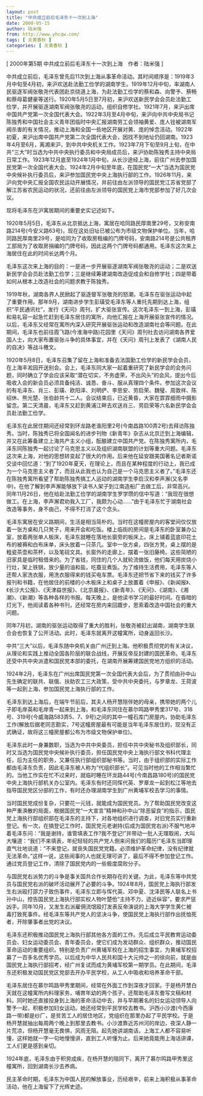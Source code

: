 ```yaml
---
layout: post
title: "中共成立前后毛泽东十一次到上海"
date: 2000-05-15
author: 陆米强
from: http://www.yhcqw.com/
tags: [ 炎黄春秋 ]
categories: [ 炎黄春秋 ]
---
```



[ 2000年第5期 中共成立前后毛泽东十一次到上海　作者：陆米强 ]


中共成立前后，毛泽东曾先后11次到上海从事革命活动。其时间顺序是：1919年3月中旬至4月初，来沪欢送赴法勤工俭学的湖南学生。1919年12月中旬，率湖南人民驱逐军阀张敬尧代表团赴京绕道上海，为赴法勤工俭学的蔡和森、向警予、蔡畅和蔡母葛健豪等送行。1920年5月5日至7月初，来沪欢送新民学会会员赴法勤工俭学，并开展驱逐湖南军阀张敬尧的运动，组织自修学社。1921年7月，来沪出席中国共产党第一次全国代表大会。1922年3月至4月中旬，来沪向中共中央局书记陈独秀和中国社会主义青年团临时中央汇报湖南劳工会领袖黄爱、庞人铨被湖南军阀杀害的有关情况，推动上海和全国一些地区开展对黄、庞的悼念活动。1922年初夏，来沪出席中国共产党第二次全国代表大会，因找不到地址仍回湖南。1923年4月至6月，离湘来沪，到中共中央机关工作。1923年7月下旬至9月上旬，在中共“三大”时当选为中共中央执行委员和中央局成员后，来沪协助陈独秀主持中央局日常工作。1923年12月底至1924年1月中旬，从长沙途经上海，前往广州去参加国民党第一次全国代表大会。1924年2月中旬至年底，在国民党“一大”当选为国民党中央候补执行委员后，来沪参加国民党中央上海执行部的工作。1926年11月，来沪向党中央汇报全国农民运动开展情况，并前往由左派领导的国民党江苏省党部了解江苏省农民运动的状况，还前往由左派领导的国民党上海市党部参加了好几次会议。

现将毛泽东在沪寓居期间的重要史实记述如下。


1920年5月5日，毛泽东从北京抵达上海，寓居在哈同路民厚南里29号，又称安南路214号(今安义路63号)，现在这处旧址已被公布为市级文物保护单位。当年，哈同路民厚南里29号，是哈同为了收取房租编的门牌号码，安南路214号是公共租界工部局为了收取房捐编的门牌号码，因此这两个门牌号码都通用。毛泽东这次来上海居住在此的时间长达两个月。


毛泽东这次来上海的目的：一是进一步开展驱逐湖南军阀张敬尧的运动；二是欢送新民学会会员赴法勤工俭学；三是继续筹建湖南改造促成会和自修学社；四是带着如何从根本上改造社会的问题求教于陈独秀。


1919年秋，湖南各界人民掀起了驱逐督军张敬尧的怒潮，毛泽东在驱张运动中起了重要作用。那年9月，湖南进步学生彭璜受毛泽东等人重托先期到达上海，组织“平民通讯社”，发行《天问》周刊，扩大驱张宣传。这次毛泽东一到上海，彭璜和易礼容一起急忙赶到毛泽东居住的寓所，向他汇报在上海开展驱张宣传的情况。以后，毛泽东又经常在寓所内深入研究开展驱张运动和改造湖南社会等问题。在此期间，毛泽东也前往霞飞路(今淮海中路)花园里《天问》周刊社去访问湖南各界爱国人士，向大家布置驱张斗争的具体事宜，并在《天问》周刊上发表了《湖南人民的自决》等战斗檄文。


1920年5月8日，毛泽东召集了留在上海和准备去法国勤工俭学的新民学会会员，在上海丰淞园开送别会。会上，毛泽东同大家一起着重研究了新民学会的会务问题，同时确立了学会应该采取“潜在切实，不务虚荣，不出风头”的会风，提出今后吸收入会的新会员必须具备纯洁、诚恳、奋斗、服从真理四个条件。参加这次会议的有毛泽东、肖三、彭璜、欧阳泽、刘明俨、李思安、劳启荣、魏璧、周敦祥、陈绍休、熊光楚、张伯龄共十二人。会议结束后，已近黄昏，大家在霏霏细雨中摄影留念。第二天清晨，毛泽东又赶到黄浦江畔去欢送肖三、劳启荣等六名新民学会会员赴法勤工俭学。


毛泽东在此居住期间还经常到环龙路老渔阳里2号(今南昌路100弄2号)去拜访陈独秀。当时，陈独秀已将全国闻名的进步刊物《新青年》杂志从北京迁到上海编辑，并又在此筹备建立上海共产主义小组，酝酿建立中国共产党。在陈独秀寓所内，毛泽东同陈独秀一起讨论了马克思主义以及组织湖南联盟的计划等重大问题。毛泽东这次来上海，对他的思想转变起了很大的作用。后来他在延安跟美国著名记者斯诺交谈中回忆道：“到了1920年夏天，在理论上，而且在某种程度的行动上，我已成为一个马克思主义者了，而且从此我也认为自己是一个马克思主义者了。”毛泽东还在陈独秀寓所看望了帮助陈独秀搞工人运动的湖南学生李启汉和李声澥(又名李中)，在他了解到李声澥能够放下读书人架子到江南造船厂去做工后，非常高兴。同年11月26日，他在给赴法勤工俭学的湖南学生罗学瓒的信中写道：“我现在很想做工。在上海，李声澥君劝我入工厂，我颇为心动……”由于毛泽东忙于湖南社会改造等事务，身不由己，不得不打消了这个念头。


毛泽东寓居在安义路期间，生活是相当简朴的。当时在这幢房屋内的客堂间仅仅放着一张方桌和几只凳子，用来开会和吃饭。楼上临街的房间是毛泽东的卧室兼办公室，放着两张单人板床，毛泽东就睡在落地长窗旁的板床上。床上铺着蓝底印花土布的被褥和白布床单，床头放着一只茶几。室中一张方桌，四张方凳，桌上摆的是粗瓷茶壶和茶杯，以及笔砚文具。长窗外的走廊上，摆着一张旧藤椅。这些简陋的旧家具是临时租借来的。为了省钱，同住的几个人就轮流做饭，他们每天用炭烧小行灶，架上铁锅，放少量的油和盐，吃蚕豆煮饭。为了维持生活费用，毛泽东等人还帮人家洗衣服，用洗衣服得来的钱买电车票。毛泽东还把节省下来的钱买了许多报刊和书籍，在他居住的前楼的小木板床上和桌子上放置着《申报》、《新闻报》、《长沙大公报》、《天津益世报》、《北京晨报》、《新青年》、《天问》、《湖南》、《湘潮》、《新潮》等各种各样的书报。每天晚上，是他读书学习的最好时间。在昏暗的灯光下，他阅读着各种书刊，还经常在房内来回踱步，思索着改造中国社会的重大问题。

同年7月初，湖南的驱张运动取得了重大的胜利，张敬尧被赶出湖南，湖南学生联合会也恢复了公开活动。此时，毛泽东就离开这幢寓所，动身返回长沙。


中共“三大”以后，毛泽东随中央机关由广州迁到上海。他积极贯彻党的有关决议，从理论和实践上推动全国各阶层的联合战线，开展反帝反封建的国民革命。毛泽东还受中共中央派遣和国民党本部的委托，在湖南开展筹建国民党地方组织的活动。


1924年2月，毛泽东在广州出席国民党第一次全国代表大会后，为了贯彻由孙中山先生确定的联共、联俄、扶助农工三大政策，受中共中央委托，与罗章龙、王荷波等一起到上海，参加国民党上海执行部的工作。


毛泽东到达上海后，在端午节前后，其夫人杨开慧陪伴她的母亲，携带她的两个儿子即毛岸英和毛岸青一起来到上海，和毛泽东同住在慕尔鸣路甲秀里317号、318号、319号(今威海路583弄5、7、9号)之间的其中一幢石库门房屋内，协助毛泽东工作(解放后据老同志勘实，7号这幢房屋最有可能是当年毛泽东居住的，现没有正式确证，故将这三幢房屋都公布为市级文物保护单位)。


毛泽东此时一身兼数职，当选为中共中央委员，担任中共中央秘书及组织部长，同时又当选为国民党中央候补执行委员，担任国民党中央上海执行部文书科代理主任，后为主任的职务，又兼任执行部组织部秘书等。当时，由于组织部的实际工作都由毛泽东负责，因此毛泽东被人称为“代组织部长”。可见当时他的工作相当繁忙的。当他工作实在忙不过来时，就临时睡在环龙路44号(今南昌路180号)的国民党中央上海执行部机关办公室内。毛泽东有时还同恽代英、罗章龙一起到松江等地去指导国民党区分部的工作，有时还办理湖南学生到广州黄埔军校去学习的事情。


当时国民党成份复杂，只要花一元钱，就能成为国民党员。为了帮助国民党改变这种严重涣散的局面，根据国民党“一大宣言”精神和孙中山“除恶留良”的指示，国民党上海执行部组织部在毛泽东的主持下，对各地组织进行调查，对旧党员实行重新登记。有一次，在搞登记工作时，国民党元老谢持(后成为国民党右派)不服气地冲着毛泽东问：“我是谢持，谁管填表工作?我不登记!”并带动一批人无理取闹，大叫大嚷道：“我们不来填表，年纪轻轻的共产党人倒来问我们的履历!”毛泽东当即理直气壮地说道：“不来登记，就丧失国民党党籍。必须维护革命纪律，没有纪律就无法革命。”这样一说，这些闹事的人也就无理可讲了，最后不得不参加登记工作。通过党员登记工作，清除了国民党内的一些极度腐败分子。


与国民党右派势力的斗争是事关国共合作长期存在的关键。为此，毛泽东等中共党员与国民党右派的破坏活动展开了必要的斗争。1924年8月，国民党上海执行部发生右派殴打邵力子致伤事件，毛泽东立即与恽代英、邓中夏、沈泽民等人联名上书孙中山，控告国民党上海执行部实权人物叶楚伧“主持不力，迹近纵容”，要求严惩凶手。同年10月，又发生右派雇佣流氓殴打发表反帝演说的上海大学学生黄仁被毒打致死事件。经毛泽东等共产党人的坚决斗争，使国民党上海执行部作出抚恤死者，开除肇事者出党的决议。


毛泽东还积极推动国民党上海执行部其他各方面的工作。先后成立平民教育运动委员会、妇女运动委员会、青年委员会，使它们成为发动群众、组织群众，推动国民革命运动的重要组织。特别是负责广州黄埔军校在上海的招生事宜，为黄埔军校招募了一百多名优秀学员。以后成为中华人民共和国十大元帅之一的徐向前，就是由国民党上海执行部招考，经广州复试而成为黄埔军校第一期学员。在此期间，毛泽东还积极发动国民党区党部去开办平民学校，从工人中吸收和培养革命干部。


毛泽东居住在慕尔鸣路甲秀里期间，经常在外面工作到深夜才回家。于是杨开慧白天就在这幢寓所内料理家务，哺育年幼的两个孩子，还帮助毛泽东誊写文稿和材料。同时她还直接投身到上海的革命活动中去，并与早期著名的妇女运动领导人向警予一起，积极参加妇女运动。她还经常到平民学校去教书。沪西小沙渡(今西康路一带)都是纱厂，是贫苦工人的居住地区，党组织在那里办起了平民学校。于是杨开慧就抽出每周两个晚上到那里去教书。小沙渡靠近苏州河的岸边，夜深人静一片荒凉，但杨开慧毫无畏惧，风雨无阻。起先她讲湖南话，上海工人都不容易听懂，这样她就一字一句地慢慢讲，直到工人听懂为止。后来她竟能用上海话讲课，工人们更是感到亲切。

1924年底，毛泽东由于积劳成疾，在杨开慧的陪同下，离开了慕尔鸣路甲秀里这幢寓所，回到湖南长沙去养病。

民主革命时期，毛泽东为中国人民的解放事业，历经艰辛，前来上海积极从事革命活动，他在上海留下了光辉史迹。


